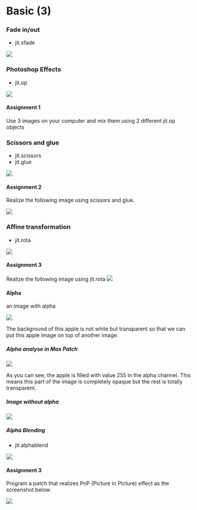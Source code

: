 # Basic (3)

### Fade in/out

- jit.xfade

![](K3/14.png)

### Photoshop Effects

- jit.op

![](K3/15.png)

#### Assignment 1
Use 3 images on your computer and mix them using 2 different jit.op objects

### Scissors and glue

- jit.scissors
- jit.glue

![](K3/16.png)

#### Assignment 2
Realize the following image using scissors and glue.

![](K3/a2.png)


### Affine transformation

- jit.rota

![](K3/16_affine.png)

#### Assignment 3

Realize the following image using jit.rota
![](K3/a3.png)



#### Alpha

an image with alpha

![](K3/apple.png)

The background of this apple is not white but transparent so that we can put this apple image on top of another image.

##### Alpha analyse in Max Patch

![](K3/18.png)

As you can see, the apple is filled with value 255 in the alpha channel. This means this part of the image is completely opaque but the rest is totally transparent.

##### Image without alpha

![](K3/18_example.png)

##### Alpha Blending

- jit.alphablend

![](K3/18_blend.png)

#### Assignment 3

Program a patch that realizes PnP (Picture in Picture) effect as the screenshot below.

![](K3/assignment2.png)

